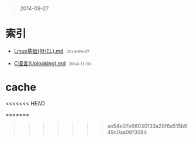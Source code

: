 > 2014-09-27

索引
======

- [Linux基础(RHEL).md](http://chinapub.duapp.com/gen_md?src=https%3A%2F%2Fgithub.com%2Fzyxstar%2Fmd_note%2Fraw%2Fmaster%2Fdocs%2FSkill%2FLinux%25E5%259F%25BA%25E7%25A1%2580%2528RHEL%2529.md) <span>2014-09-27</span>

- [C语言(Uplooking).md](http://chinapub.duapp.com/gen_md?src=https%3A%2F%2Fgithub.com%2Fzyxstar%2Fmd_note%2Fraw%2Fmaster%2Fdocs%2FSkill%2FC%25E8%25AF%25AD%25E8%25A8%2580%2528Uplooking%2529.md) <span>2014-11-01</span>


<style type="text/css">li span{font-size:0.95em;color:#555;font-family:'sans-serif';padding-left:5px;}</style>




cache
=========

<<<<<<< HEAD
<!--

#include <stdio.h>
#include <stdlib.h>
#include <string.h>
#include <assert.h>

#define COLS 10
#define ROWS 20

typedef enum{
  FALSE,
  TRUE
} BOOL;

typedef enum{
  EMPTY,
  FILLED
} POS_STAT;

typedef struct{
    int row;
  int col;
} POS;

typedef struct{
    POS pos0;
    POS pos1;
    POS pos2;
    POS pos3;
} POS_SET;

typedef struct{
    char type;
    char status;
    POS_SET pos_set;
} BLOCK;


BLOCK init_block(char type);
int find_type_idx(char type);
BOOL move(BLOCK *b, POS direction);
BOOL is_can_move(BLOCK *b, POS direction);


void print_block(const BLOCK *b);



void test_print_block(){
  BLOCK b = init_block('T');
  print_block(&b);
}


void test_is_can_move(){
  POS left = {0, -1};
  POS right = {0, 1};
  POS down = {1, 0};
  char *types = "TOILJSZ";
  int i = 0;
  BLOCK b;
  while(types[i]!='\0'){
    b = init_block(types[i]);
    assert(move(&b, left) == FALSE);
    // printf("left\n");
    // print_block(&b);

    b = init_block(types[i]);
    assert(move(&b, right) == TRUE);
    printf("right\n");
    print_block(&b);

    b = init_block(types[i]);
    assert(move(&b, down) == TRUE);
    printf("down\n");
    print_block(&b);

    i++;
  }




}

int PANEL[COLS][ROWS] = {0};

int main(int argc, const char* argv[]){
  // test_print_block();
  test_is_can_move();


  return 0;
}



int find_type_idx(char type){
    char *types = "TOILJSZ";
    int i = 0;
    while(types[i]!='\0' && types[i] != type) i++;
    if(types[i] == type) return i;
    return -1;
}

// int find_most_left(BLOCK *b){

// }

// int find_most_right(BLOCK *b){

// }

//void mask_block(){}
BLOCK init_block(char type){
    static POS_SET pos_set_T = {{0,0},{0,1},{0,2},{1,1}};
    static POS_SET pos_set_O = {{0,0},{0,1},{1,0},{1,1}};
    static POS_SET pos_set_I = {{0,0},{1,0},{2,0},{3,0}};
    static POS_SET pos_set_L = {{0,0},{1,0},{2,0},{2,1}};
    static POS_SET pos_set_J = {{0,1},{1,1},{2,0},{2,1}};
    static POS_SET pos_set_S = {{0,1},{0,2},{1,0},{1,1}};
    static POS_SET pos_set_Z = {{0,0},{0,1},{1,1},{1,2}};

    POS_SET pos_set_arr[] = {pos_set_T, pos_set_O, pos_set_I, pos_set_L,
        pos_set_J, pos_set_S, pos_set_Z};
    BLOCK b;
    b.type = type;
    b.pos_set = pos_set_arr[find_type_idx(type)];
    return b;
}


BOOL is_can_move(BLOCK *b, POS direction){
  POS *pos_set = (POS*)(&(b->pos_set));
  int i, pos_row, pos_col;
  // print_block(b);
  for(i = 0; i < 4; i++){
    pos_row = pos_set[i].row + direction.row;
    pos_col = pos_set[i].col + direction.col;
    // printf("%d %d; ", pos_row, pos_col);
    if(pos_col >= COLS || pos_col < 0 || pos_row >= ROWS) return FALSE; // out of panel
    if(PANEL[pos_row][pos_col] != EMPTY) return FALSE; // this postion is not empty
  }
  return TRUE;
}

BOOL move(BLOCK *b, POS direction){
  if(!is_can_move(b, direction)) return FALSE;
  POS *pos_set = (POS*)(&(b->pos_set));
  int i;
  for(i = 0; i < 4; i++){
    pos_set[i].row += direction.row;
    pos_set[i].col += direction.col;
  }
  return TRUE;
}



void print_block(const BLOCK *b){
    printf("%c : ", b->type);
    printf("[{%d,%d},{%d,%d},{%d,%d},{%d,%d}]\n",
            b->pos_set.pos0.row, b->pos_set.pos0.col,
            b->pos_set.pos1.row, b->pos_set.pos1.col,
            b->pos_set.pos2.row, b->pos_set.pos2.col,
            b->pos_set.pos3.row, b->pos_set.pos3.col);
}




 -->
=======
<!-- 周鸿真 13381031637 -->
>>>>>>> ae54e07e66030133a28f6a515b949c0aa06f3084




